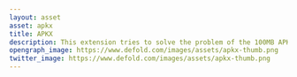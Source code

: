 ```yaml
---
layout: asset
asset: apkx
title: APKX
description: This extension tries to solve the problem of the 100MB APK size limit on Google Play by using APK Expansion files (OBBs) and LiveUpdate
opengraph_image: https://www.defold.com/images/assets/apkx-thumb.png
twitter_image: https://www.defold.com/images/assets/apkx-thumb.png
---
```

